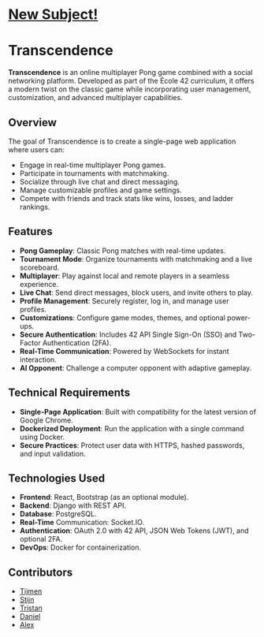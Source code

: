
# [New Subject!](https://cdn.intra.42.fr/pdf/pdf/133398/en.subject.pdf)

# Transcendence

**Transcendence** is an online multiplayer Pong game combined with a social networking platform. Developed as part of the École 42 curriculum, it offers a modern twist on the classic game while incorporating user management, customization, and advanced multiplayer capabilities.

## Overview
The goal of Transcendence is to create a single-page web application where users can:

- Engage in real-time multiplayer Pong games.
- Participate in tournaments with matchmaking.
- Socialize through live chat and direct messaging.
- Manage customizable profiles and game settings.
- Compete with friends and track stats like wins, losses, and ladder rankings.

## Features
- **Pong Gameplay**: Classic Pong matches with real-time updates.
- **Tournament Mode**: Organize tournaments with matchmaking and a live scoreboard.
- **Multiplayer**: Play against local and remote players in a seamless experience.
- **Live Chat**: Send direct messages, block users, and invite others to play.
- **Profile Management**: Securely register, log in, and manage user profiles.
- **Customizations**: Configure game modes, themes, and optional power-ups.
- **Secure Authentication**: Includes 42 API Single Sign-On (SSO) and Two-Factor Authentication (2FA).
- **Real-Time Communication**: Powered by WebSockets for instant interaction.
- **AI Opponent**: Challenge a computer opponent with adaptive gameplay.

## Technical Requirements
- **Single-Page Application**: Built with compatibility for the latest version of Google Chrome.
- **Dockerized Deployment**: Run the application with a single command using Docker.
- **Secure Practices**: Protect user data with HTTPS, hashed passwords, and input validation.

## Technologies Used
- **Frontend**: React, Bootstrap (as an optional module).
- **Backend**: Django with REST API.
- **Database**: PostgreSQL.
- **Real-Time** Communication: Socket.IO.
- **Authentication**: OAuth 2.0 with 42 API, JSON Web Tokens (JWT), and optional 2FA.
- **DevOps**: Docker for containerization.

## Contributors
- [Tijmen](https://github.com/tde-brui)
- [Stijn](https://github.com/StijnScheltinga)
- [Tristan](https://github.com/TRSTN4)
- [Daniel](https://github.com/dvan-kle)
- [Alex](https://github.com/aolde-mo)
